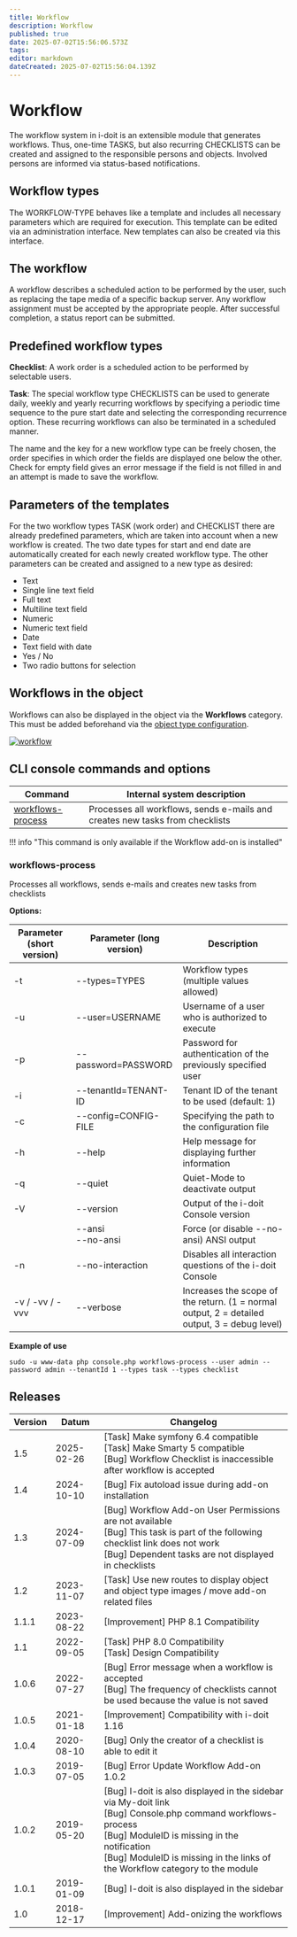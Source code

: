```yaml
---
title: Workflow
description: Workflow
published: true
date: 2025-07-02T15:56:06.573Z
tags: 
editor: markdown
dateCreated: 2025-07-02T15:56:04.139Z
---
```


# Workflow

The workflow system in i-doit is an extensible module that generates workflows. Thus, one-time TASKS, but also recurring CHECKLISTS can be created and assigned to the responsible persons and objects. Involved persons are informed via status-based notifications.

## Workflow types

The WORKFLOW-TYPE behaves like a template and includes all necessary parameters which are required for execution. This template can be edited via an administration interface. New templates can also be created via this interface.

## The workflow

A workflow describes a scheduled action to be performed by the user, such as replacing the tape media of a specific backup server. Any workflow assignment must be accepted by the appropriate people. After successful completion, a status report can be submitted.

## Predefined workflow types

**Checklist**:
A work order is a scheduled action to be performed by selectable users.

**Task**:
The special workflow type CHECKLISTS can be used to generate daily, weekly and yearly recurring workflows by specifying a periodic time sequence to the pure start date and selecting the corresponding recurrence option.
These recurring workflows can also be terminated in a scheduled manner.

The name and the key for a new workflow type can be freely chosen, the order specifies in which order the fields are displayed one below the other.
Check for empty field gives an error message if the field is not filled in and an attempt is made to save the workflow.

## Parameters of the templates

For the two workflow types TASK (work order) and CHECKLIST there are already predefined parameters, which are taken into account when a new workflow is created.
The two date types for start and end date are automatically created for each newly created workflow type.
The other parameters can be created and assigned to a new type as desired:

*   Text
*   Single line text field
*   Full text
*   Multiline text field
*   Numeric
*   Numeric text field
*   Date
*   Text field with date
*   Yes / No
*   Two radio buttons for selection

## Workflows in the object

Workflows can also be displayed in the object via the **Workflows** category. This must be added beforehand via the [object type configuration](../basics/assignment-of-categories-to-object-types.md).

[![workflow](../assets/images/en/i-doit-add-ons/workflow/1-wf.png)](../assets/images/en/i-doit-add-ons/workflow/1-wf.png)

## CLI console commands and options

| Command                                 | Internal system description                                                  |
| --------------------------------------- | ---------------------------------------------------------------------------- |
| [workflows-process](#workflows-process) | Processes all workflows, sends e-mails and creates new tasks from checklists |

!!! info "This command is only available if the Workflow add-on is installed"

### workflows-process

Processes all workflows, sends e-mails and creates new tasks from checklists

**Options:**

| Parameter (short version) | Parameter (long version) | Description                                                                                  |
| ------------------------- | ------------------------ | -------------------------------------------------------------------------------------------- |
| -t                        | --types=TYPES            | Workflow types (multiple values allowed)                                                     |
| -u                        | --user=USERNAME          | Username of a user who is authorized to execute                                              |
| -p                        | --password=PASSWORD      | Password for authentication of the previously specified user                                 |
| -i                        | --tenantId=TENANT-ID     | Tenant ID of the tenant to be used (default: 1)                                              |
| -c                        | --config=CONFIG-FILE     | Specifying the path to the configuration file                                                |
| -h                        | --help                   | Help message for displaying further information                                              |
| -q                        | --quiet                  | Quiet-Mode to deactivate output                                                              |
| -V                        | --version                | Output of the i-doit Console version                                                         |
|                           | --ansi<br>--no-ansi      | Force (or disable --no-ansi) ANSI output                                                     |
| -n                        | --no-interaction         | Disables all interaction questions of the i-doit Console                                     |
| -v / -vv / -vvv           | --verbose                | Increases the scope of the return. (1 = normal output, 2 = detailed output, 3 = debug level) |

**Example of use**

```shell
sudo -u www-data php console.php workflows-process --user admin --password admin --tenantId 1 --types task --types checklist
```

## Releases
<!-- cSpell:disable -->
| Version | Datum      | Changelog                                                                                                                                                                                                                                       |
| ------- | ---------- | ----------------------------------------------------------------------------------------------------------------------------------------------------------------------------------------------------------------------------------------------- |
| 1.5     | 2025-02-26 | [Task] Make symfony 6.4 compatible<br>[Task] Make Smarty 5 compatible<br>[Bug] Workflow Checklist is inaccessible after workflow is accepted                                                                                                    |
| 1.4     | 2024-10-10 | [Bug] Fix autoload issue during add-on installation                                                                                                                                                                                             |
| 1.3     | 2024-07-09 | [Bug] Workflow Add-on User Permissions are not available<br>[Bug] This task is part of the following checklist link does not work<br>[Bug] Dependent tasks are not displayed in checklists                                                      |
| 1.2     | 2023-11-07 | [Task] Use new routes to display object and object type images / move add-on related files                                                                                                                                                      |
| 1.1.1   | 2023-08-22 | [Improvement] PHP 8.1 Compatibility                                                                                                                                                                                                             |
| 1.1     | 2022-09-05 | [Task] PHP 8.0 Compatibility  <br>[Task] Design Compatibility                                                                                                                                                                                   |
| 1.0.6   | 2022-07-27 | [Bug] Error message when a workflow is accepted  <br>[Bug] The frequency of checklists cannot be used because the value is not saved                                                                                                            |
| 1.0.5   | 2021-01-18 | [Improvement] Compatibility with i-doit 1.16                                                                                                                                                                                                    |
| 1.0.4   | 2020-08-10 | [Bug] Only the creator of a checklist is able to edit it                                                                                                                                                                                        |
| 1.0.3   | 2019-07-05 | [Bug] Error Update Workflow Add-on 1.0.2                                                                                                                                                                                                        |
| 1.0.2   | 2019-05-20 | [Bug] I-doit is also displayed in the sidebar via My-doit link<br>[Bug] Console.php command workflows-process<br>[Bug] ModuleID is missing in the notification<br>[Bug] ModuleID is missing in the links of the Workflow category to the module |
| 1.0.1   | 2019-01-09 | [Bug] I-doit is also displayed in the sidebar                                                                                                                                                                                                   |
| 1.0     | 2018-12-17 | [Improvement] Add-onizing the workflows                                                                                                                                                                                                         |
